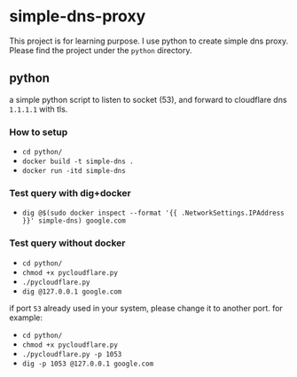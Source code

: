 # simple-dns-proxy

This project is for learning purpose. I use python to create simple dns proxy. Please find the project under the `python` directory.

## python
a simple python script to listen to socket (53), and forward to cloudflare dns `1.1.1.1` with tls.

### How to setup
- `cd python/`
- `docker build -t simple-dns .`
- `docker run -itd simple-dns`

### Test query with dig+docker
- `dig @$(sudo docker inspect --format '{{ .NetworkSettings.IPAddress }}' simple-dns) google.com`

### Test query without docker
- `cd python/`
- `chmod +x pycloudflare.py`
- `./pycloudflare.py`
- `dig @127.0.0.1 google.com`

if port `53` already used in your system, please change it to another port. for example:
- `cd python/`
- `chmod +x pycloudflare.py`
- `./pycloudflare.py -p 1053`
- `dig -p 1053 @127.0.0.1 google.com`